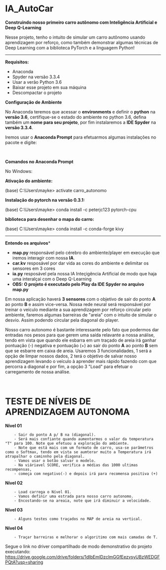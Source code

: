 # IA_AutoCar
 
**Construindo nosso primeiro carro autônomo com Inteligência Artificial e Deep Q-Learning**

Nesse projeto, tenho o intuito de simular um carro autônomo usando aprendizagem por reforço, como também demonstrar algumas técnicas de Deep Learning com a biblioteca PyTorch e a linguagem Python!
<hr>

**Requisitos:**

- Anaconda 
- Spyder na versão 3.3.4
- Usar a verão Python 3.6
- Baixar esse projeto em sua máquina 
- Descompactar o projeto

**Configuração de Ambiente**

No Anaconda teremos que acessar o **environments** e definir o **python** na **versão 3.6**, certifique-se o estado do ambiente no python 3.6, defina também um **nome para seu projeto**, por fim instalaremos a **IDE Spyder** na **versão 3.3.4**.

Iremos usar o **Anaconda Prompt** para efetuarmos algumas instalações no pacote e digite:

<br>

**Comandos no Anaconda Prompt**

No Windows:

**Ativação do ambiente:**

(base) C:\Users\mayke> activate carro_autonomo

**Instalação do pytorch na versão 0.3.1:**

(base) C:\Users\mayke> conda install -c peterjc123 pytorch-cpu

**biblioteca para desenhar o mapa do carro:**

(base) C:\Users\mayke> conda install -c conda-forge kivy

<hr>

**Entendo os arquivos***

- **map.py** responsável pelo cérebro do ambiente/player em execução que iremos interagir com nossa **IA**.
- **car.kv** resposável por dar vida as cores do ambiente e delimitar os sensores em 3 cores
- **ia.py** resposável pela nossa IA Inteçigência Artificial de modo que haja uma interalçai com o Deep Q-Learning
- **OBS: O projeto é executado pelo Play da IDE Spyder no arquivo map.py**

Em nossa aplicação haverá **3 sensores** com o objetivo de sair do ponto **A** ao ponto **B** e assim vice-versa. Nossa rede neural será responsável por treinar o veículo mediante a sua aprendizagem por reforço circular pelo ambiente, faremos algumas barreiras de "areia" com o intuito de simular o desvio. Assim podendo circular pela diagonal do player.

Nosso carro autonomo é bastante interessante pelo fato que podermos dar entradas nos pesos para que gerem uma saída relavante a nossa análise, tendo em vista que quando ele esbarra em um traçado de areia irá ganhar pontuação (-) negativa e pontuação (+) ao sair do ponto **A** ao ponto **B** sem que se esbarre em caixa de areia. Usaremos 3 funcionalidades, 1 será a opção de limpar nossos dados, 2 terá o objetivo de salvar nosso aprendizagem levando o veículo à aprender mais rápido fazendo com que percorra a diagonal e por fim, a opção 3 "Load" para efetuar o carregamento de nossa análise.

<br>

# TESTE DE NÍVEIS DE APRENDIZAGEM AUTONOMA

**Nível 01**
        
        - Sair do ponto A p/ B na (diagonal).
        - Será mais confiante quando aumentarmos o valor da temperatura "T" para 100. Note que efetuou a exploração do ambiente. 
        - Note que está mais com um formato de carro, usa-se parâmetros como o Softmax, tendo em vista se aumterar muito a Temperatura irá atrapalhar o caminnho pela diagonal.
        - Vamos usar o botão salvar o modelo.
        - Na viáriavel SCORE, verifica a médias das 1000 ultimas recompensas,
        - começa com negativo(-) e depois irá para recomensa positiva (+)
        
**Nível 02**
        
        - Load carrega o Nível 01.
        - Vamos definir uma estrada para nosso carro autonomo.
        - Encostando-se na areaia, note que irá diminuir a velocidade.
        
**Nível 03**
        
        - Alguns testes como traçados no MAP de areia na vertical.
        
**Nível 04**
        
        - Traçar barreiras e melhorar o algoritimo com mais camadas de T.
        
Segue o link no driver compartilhado de modo demonstrativo do projeto executando: <https://drive.google.com/drive/folders/1dIbEmlDzclmGGfEezvsyUBzWEDGFPQtA?usp=sharing>
        

 
